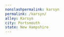 ```yaml
---
﻿nonslashpermalink: karsyn
permalink: /karsyn/
alley: Karsyn
city: Portsmouth
state: New Hampshire
---
```

